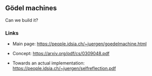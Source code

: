 ## Gödel machines

Can we build it?

### Links

- Main page: https://people.idsia.ch/~juergen/goedelmachine.html

- Concept: https://arxiv.org/pdf/cs/0309048.pdf

- Towards an actual implementation: https://people.idsia.ch/~juergen/selfreflection.pdf
